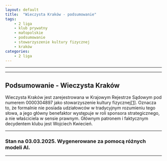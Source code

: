 ```yaml
---
layout: default
title:  "Wieczysta Kraków - podsumowanie"
tags: 
    - 2 liga
    - klub prywatny
    - małopolskie
    - podsumowanie
    - stowarzyszenie kultury fizycznej
    - kraków
categories:
    - 2 liga
---
```


[1]: https://krs-pobierz.pl/klub-sportowy-wieczysta-krakow-i26482

---

---

## Podsumowanie - Wieczysta Kraków
Wieczysta Kraków jest zarejestrowana w Krajowym Rejestrze Sądowym pod numerem 0000304897 jako stowarzyszenie kultury fizycznej\[[1]\].
Oznacza to, że formalnie nie posiada udziałowców w tradycyjnym rozumieniu tego słowa, a jego główny benefaktor występuje w roli sponsora strategicznego, a nie właściciela w sensie prawnym.
Głównym patronem i faktycznym decydentem klubu jest Wojciech Kwiecień.

---

### Stan na 03.03.2025. Wygenerowane za pomocą różnych modeli AI.

---